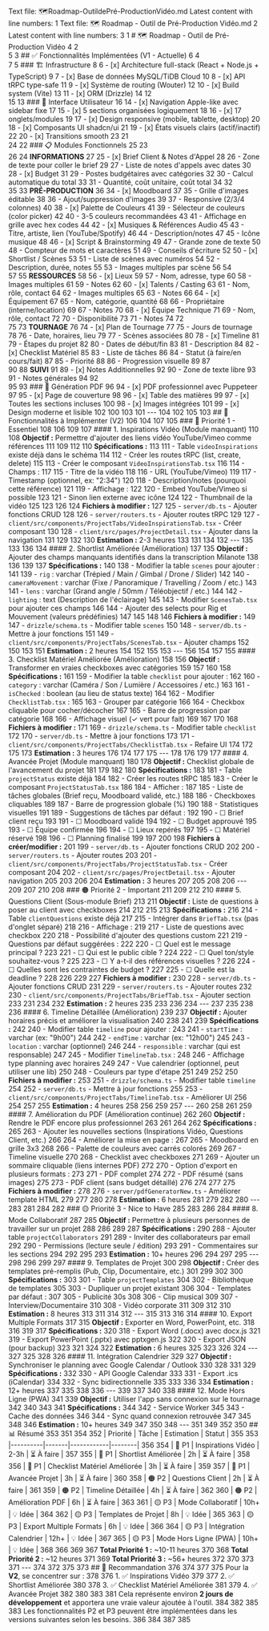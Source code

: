 Text file: 🗺️Roadmap-OutildePré-ProductionVidéo.md
Latest content with line numbers:
1	Text file: 🗺️ Roadmap - Outil de Pré-Production Vidéo.md
2	Latest content with line numbers:
3	1	# 🗺️ Roadmap - Outil de Pré-Production Vidéo
4	2	
5	3	## ✅ Fonctionnalités Implémentées (V1 - Actuelle)
6	4	
7	5	### 🏗️ Infrastructure
8	6	- [x] Architecture full-stack (React + Node.js + TypeScript)
9	7	- [x] Base de données MySQL/TiDB Cloud
10	8	- [x] API tRPC type-safe
11	9	- [x] Système de routing (Wouter)
12	10	- [x] Build system (Vite)
13	11	- [x] ORM (Drizzle)
14	12	
15	13	### 🎨 Interface Utilisateur
16	14	- [x] Navigation Apple-like avec sidebar fixe
17	15	- [x] 5 sections organisées logiquement
18	16	- [x] 17 onglets/modules
19	17	- [x] Design responsive (mobile, tablette, desktop)
20	18	- [x] Composants UI shadcn/ui
21	19	- [x] États visuels clairs (actif/inactif)
22	20	- [x] Transitions smooth
23	21	
24	22	### 📋 Modules Fonctionnels
25	23	
26	24	**INFORMATIONS**
27	25	- [x] Brief Client & Notes d'Appel
28	26	  - Zone de texte pour coller le brief
29	27	  - Liste de notes d'appels avec dates
30	28	- [x] Budget
31	29	  - Postes budgétaires avec catégories
32	30	  - Calcul automatique du total
33	31	  - Quantité, coût unitaire, coût total
34	32	
35	33	**PRÉ-PRODUCTION**
36	34	- [x] Moodboard
37	35	  - Grille d'images éditable
38	36	  - Ajout/suppression d'images
39	37	  - Responsive (2/3/4 colonnes)
40	38	- [x] Palette de Couleurs
41	39	  - Sélecteur de couleurs (color picker)
42	40	  - 3-5 couleurs recommandées
43	41	  - Affichage en grille avec hex codes
44	42	- [x] Musiques & Références Audio
45	43	  - Titre, artiste, lien (YouTube/Spotify)
46	44	  - Description/notes
47	45	  - Icône musique
48	46	- [x] Script & Brainstorming
49	47	  - Grande zone de texte
50	48	  - Compteur de mots et caractères
51	49	  - Conseils d'écriture
52	50	- [x] Shortlist / Scènes
53	51	  - Liste de scènes avec numéros
54	52	  - Description, durée, notes
55	53	  - Images multiples par scène
56	54	
57	55	**RESSOURCES**
58	56	- [x] Lieux
59	57	  - Nom, adresse, type
60	58	  - Images multiples
61	59	  - Notes
62	60	- [x] Talents / Casting
63	61	  - Nom, rôle, contact
64	62	  - Images multiples
65	63	  - Notes
66	64	- [x] Équipement
67	65	  - Nom, catégorie, quantité
68	66	  - Propriétaire (interne/location)
69	67	  - Notes
70	68	- [x] Équipe Technique
71	69	  - Nom, rôle, contact
72	70	  - Disponibilité
73	71	  - Notes
74	72	
75	73	**TOURNAGE**
76	74	- [x] Plan de Tournage
77	75	  - Jours de tournage
78	76	  - Date, horaires, lieu
79	77	  - Scènes associées
80	78	- [x] Timeline
81	79	  - Étapes du projet
82	80	  - Dates de début/fin
83	81	  - Description
84	82	- [x] Checklist Matériel
85	83	  - Liste de tâches
86	84	  - Statut (à faire/en cours/fait)
87	85	  - Priorité
88	86	  - Progression visuelle
89	87	
90	88	**SUIVI**
91	89	- [x] Notes Additionnelles
92	90	  - Zone de texte libre
93	91	  - Notes générales
94	92	
95	93	### 📄 Génération PDF
96	94	- [x] PDF professionnel avec Puppeteer
97	95	- [x] Page de couverture
98	96	- [x] Table des matières
99	97	- [x] Toutes les sections incluses
100	98	- [x] Images intégrées
101	99	- [x] Design moderne et lisible
102	100	
103	101	---
104	102	
105	103	## 🚧 Fonctionnalités à Implémenter (V2)
106	104	
107	105	### 🔴 Priorité 1 - Essentiel
108	106	
109	107	#### 1. Inspirations Vidéo (Module manquant)
110	108	**Objectif :** Permettre d'ajouter des liens vidéo YouTube/Vimeo comme références
111	109	
112	110	**Spécifications :**
113	111	- Table `videoInspirations` existe déjà dans le schéma
114	112	- Créer les routes tRPC (list, create, delete)
115	113	- Créer le composant `VideoInspirationsTab.tsx`
116	114	- Champs :
117	115	  - Titre de la vidéo
118	116	  - URL (YouTube/Vimeo)
119	117	  - Timestamp (optionnel, ex: "2:34")
120	118	  - Description/notes (pourquoi cette référence)
121	119	- Affichage :
122	120	  - Embed YouTube/Vimeo si possible
123	121	  - Sinon lien externe avec icône
124	122	  - Thumbnail de la vidéo
125	123	
126	124	**Fichiers à modifier :**
127	125	- `server/db.ts` - Ajouter fonctions CRUD
128	126	- `server/routers.ts` - Ajouter routes tRPC
129	127	- `client/src/components/ProjectTabs/VideoInspirationsTab.tsx` - Créer composant
130	128	- `client/src/pages/ProjectDetail.tsx` - Ajouter dans la navigation
131	129	
132	130	**Estimation :** 2-3 heures
133	131	
134	132	---
135	133	
136	134	#### 2. Shortlist Améliorée (Amélioration)
137	135	**Objectif :** Ajouter des champs manquants identifiés dans la transcription Milanote
138	136	
139	137	**Spécifications :**
140	138	- Modifier la table `scenes` pour ajouter :
141	139	  - `rig` : varchar (Trépied / Main / Gimbal / Drone / Slider)
142	140	  - `cameraMovement` : varchar (Fixe / Panoramique / Travelling / Zoom / etc.)
143	141	  - `lens` : varchar (Grand angle / 50mm / Téléobjectif / etc.)
144	142	  - `lighting` : text (Description de l'éclairage)
145	143	- Modifier `ScenesTab.tsx` pour ajouter ces champs
146	144	- Ajouter des selects pour Rig et Mouvement (valeurs prédéfinies)
147	145	
148	146	**Fichiers à modifier :**
149	147	- `drizzle/schema.ts` - Modifier table `scenes`
150	148	- `server/db.ts` - Mettre à jour fonctions
151	149	- `client/src/components/ProjectTabs/ScenesTab.tsx` - Ajouter champs
152	150	
153	151	**Estimation :** 2 heures
154	152	
155	153	---
156	154	
157	155	#### 3. Checklist Matériel Améliorée (Amélioration)
158	156	**Objectif :** Transformer en vraies checkboxes avec catégories
159	157	
160	158	**Spécifications :**
161	159	- Modifier la table `checklist` pour ajouter :
162	160	  - `category` : varchar (Caméra / Son / Lumière / Accessoires / etc.)
163	161	  - `isChecked` : boolean (au lieu de status texte)
164	162	- Modifier `ChecklistTab.tsx` :
165	163	  - Grouper par catégorie
166	164	  - Checkbox cliquable pour cocher/décocher
167	165	  - Barre de progression par catégorie
168	166	  - Affichage visuel (✓ vert pour fait)
169	167	
170	168	**Fichiers à modifier :**
171	169	- `drizzle/schema.ts` - Modifier table `checklist`
172	170	- `server/db.ts` - Mettre à jour fonctions
173	171	- `client/src/components/ProjectTabs/ChecklistTab.tsx` - Refaire UI
174	172	
175	173	**Estimation :** 3 heures
176	174	
177	175	---
178	176	
179	177	#### 4. Avancée Projet (Module manquant)
180	178	**Objectif :** Checklist globale de l'avancement du projet
181	179	
182	180	**Spécifications :**
183	181	- Table `projectStatus` existe déjà
184	182	- Créer les routes tRPC
185	183	- Créer le composant `ProjectStatusTab.tsx`
186	184	- Afficher :
187	185	  - Liste de tâches globales (Brief reçu, Moodboard validé, etc.)
188	186	  - Checkboxes cliquables
189	187	  - Barre de progression globale (%)
190	188	  - Statistiques visuelles
191	189	- Suggestions de tâches par défaut :
192	190	  - ☐ Brief client reçu
193	191	  - ☐ Moodboard validé
194	192	  - ☐ Budget approuvé
195	193	  - ☐ Équipe confirmée
196	194	  - ☐ Lieux repérés
197	195	  - ☐ Matériel réservé
198	196	  - ☐ Planning finalisé
199	197	
200	198	**Fichiers à créer/modifier :**
201	199	- `server/db.ts` - Ajouter fonctions CRUD
202	200	- `server/routers.ts` - Ajouter routes
203	201	- `client/src/components/ProjectTabs/ProjectStatusTab.tsx` - Créer composant
204	202	- `client/src/pages/ProjectDetail.tsx` - Ajouter navigation
205	203	
206	204	**Estimation :** 3 heures
207	205	
208	206	---
209	207	
210	208	### 🟠 Priorité 2 - Important
211	209	
212	210	#### 5. Questions Client (Sous-module Brief)
213	211	**Objectif :** Liste de questions à poser au client avec checkboxes
214	212	
215	213	**Spécifications :**
216	214	- Table `clientQuestions` existe déjà
217	215	- Intégrer dans `BriefTab.tsx` (pas d'onglet séparé)
218	216	- Affichage :
219	217	  - Liste de questions avec checkbox
220	218	  - Possibilité d'ajouter des questions custom
221	219	  - Questions par défaut suggérées :
222	220	    - ☐ Quel est le message principal ?
223	221	    - ☐ Qui est le public cible ?
224	222	    - ☐ Quel ton/style souhaitez-vous ?
225	223	    - ☐ Y a-t-il des références visuelles ?
226	224	    - ☐ Quelles sont les contraintes de budget ?
227	225	    - ☐ Quelle est la deadline ?
228	226	
229	227	**Fichiers à modifier :**
230	228	- `server/db.ts` - Ajouter fonctions CRUD
231	229	- `server/routers.ts` - Ajouter routes
232	230	- `client/src/components/ProjectTabs/BriefTab.tsx` - Ajouter section
233	231	
234	232	**Estimation :** 2 heures
235	233	
236	234	---
237	235	
238	236	#### 6. Timeline Détaillée (Amélioration)
239	237	**Objectif :** Ajouter horaires précis et améliorer la visualisation
240	238	
241	239	**Spécifications :**
242	240	- Modifier table `timeline` pour ajouter :
243	241	  - `startTime` : varchar (ex: "9h00")
244	242	  - `endTime` : varchar (ex: "12h00")
245	243	  - `location` : varchar (optionnel)
246	244	  - `responsible` : varchar (qui est responsable)
247	245	- Modifier `TimelineTab.tsx` :
248	246	  - Affichage type planning avec horaires
249	247	  - Vue calendrier (optionnel, peut utiliser une lib)
250	248	  - Couleurs par type d'étape
251	249	
252	250	**Fichiers à modifier :**
253	251	- `drizzle/schema.ts` - Modifier table `timeline`
254	252	- `server/db.ts` - Mettre à jour fonctions
255	253	- `client/src/components/ProjectTabs/TimelineTab.tsx` - Améliorer UI
256	254	
257	255	**Estimation :** 4 heures
258	256	
259	257	---
260	258	
261	259	#### 7. Amélioration du PDF (Amélioration continue)
262	260	**Objectif :** Rendre le PDF encore plus professionnel
263	261	
264	262	**Spécifications :**
265	263	- Ajouter les nouvelles sections (Inspirations Vidéo, Questions Client, etc.)
266	264	- Améliorer la mise en page :
267	265	  - Moodboard en grille 3x3
268	266	  - Palette de couleurs avec carrés colorés
269	267	  - Timeline visuelle
270	268	  - Checklist avec checkboxes
271	269	- Ajouter un sommaire cliquable (liens internes PDF)
272	270	- Option d'export en plusieurs formats :
273	271	  - PDF complet
274	272	  - PDF résumé (sans images)
275	273	  - PDF client (sans budget détaillé)
276	274	
277	275	**Fichiers à modifier :**
278	276	- `server/pdfGeneratorNew.ts` - Améliorer template HTML
279	277	
280	278	**Estimation :** 6 heures
281	279	
282	280	---
283	281	
284	282	### 🟡 Priorité 3 - Nice to Have
285	283	
286	284	#### 8. Mode Collaboratif
287	285	**Objectif :** Permettre à plusieurs personnes de travailler sur un projet
288	286	
289	287	**Spécifications :**
290	288	- Ajouter table `projectCollaborators`
291	289	- Inviter des collaborateurs par email
292	290	- Permissions (lecture seule / édition)
293	291	- Commentaires sur les sections
294	292	
295	293	**Estimation :** 10+ heures
296	294	
297	295	---
298	296	
299	297	#### 9. Templates de Projet
300	298	**Objectif :** Créer des templates pré-remplis (Pub, Clip, Documentaire, etc.)
301	299	
302	300	**Spécifications :**
303	301	- Table `projectTemplates`
304	302	- Bibliothèque de templates
305	303	- Dupliquer un projet existant
306	304	- Templates par défaut :
307	305	  - Publicité 30s
308	306	  - Clip musical
309	307	  - Interview/Documentaire
310	308	  - Vidéo corporate
311	309	
312	310	**Estimation :** 8 heures
313	311	
314	312	---
315	313	
316	314	#### 10. Export Multiple Formats
317	315	**Objectif :** Exporter en Word, PowerPoint, etc.
318	316	
319	317	**Spécifications :**
320	318	- Export Word (.docx) avec docx.js
321	319	- Export PowerPoint (.pptx) avec pptxgen.js
322	320	- Export JSON (pour backup)
323	321	
324	322	**Estimation :** 6 heures
325	323	
326	324	---
327	325	
328	326	#### 11. Intégration Calendrier
329	327	**Objectif :** Synchroniser le planning avec Google Calendar / Outlook
330	328	
331	329	**Spécifications :**
332	330	- API Google Calendar
333	331	- Export .ics (iCalendar)
334	332	- Sync bidirectionnelle
335	333	
336	334	**Estimation :** 12+ heures
337	335	
338	336	---
339	337	
340	338	#### 12. Mode Hors Ligne (PWA)
341	339	**Objectif :** Utiliser l'app sans connexion sur le tournage
342	340	
343	341	**Spécifications :**
344	342	- Service Worker
345	343	- Cache des données
346	344	- Sync quand connexion retrouvée
347	345	
348	346	**Estimation :** 10+ heures
349	347	
350	348	---
351	349	
352	350	## 📊 Résumé
353	351	
354	352	| Priorité | Tâche | Estimation | Statut |
355	353	|----------|-------|------------|--------|
356	354	| 🔴 P1 | Inspirations Vidéo | 2-3h | ⏳ À faire |
357	355	| 🔴 P1 | Shortlist Améliorée | 2h | ⏳ À faire |
358	356	| 🔴 P1 | Checklist Matériel Améliorée | 3h | ⏳ À faire |
359	357	| 🔴 P1 | Avancée Projet | 3h | ⏳ À faire |
360	358	| 🟠 P2 | Questions Client | 2h | ⏳ À faire |
361	359	| 🟠 P2 | Timeline Détaillée | 4h | ⏳ À faire |
362	360	| 🟠 P2 | Amélioration PDF | 6h | ⏳ À faire |
363	361	| 🟡 P3 | Mode Collaboratif | 10h+ | 💡 Idée |
364	362	| 🟡 P3 | Templates de Projet | 8h | 💡 Idée |
365	363	| 🟡 P3 | Export Multiple Formats | 6h | 💡 Idée |
366	364	| 🟡 P3 | Intégration Calendrier | 12h+ | 💡 Idée |
367	365	| 🟡 P3 | Mode Hors Ligne (PWA) | 10h+ | 💡 Idée |
368	366	
369	367	**Total Priorité 1 :** ~10-11 heures
370	368	**Total Priorité 2 :** ~12 heures
371	369	**Total Priorité 3 :** ~56+ heures
372	370	
373	371	---
374	372	
375	373	## 🎯 Recommandation
376	374	
377	375	Pour la **V2**, se concentrer sur :
378	376	1. ✅ Inspirations Vidéo
379	377	2. ✅ Shortlist Améliorée
380	378	3. ✅ Checklist Matériel Améliorée
381	379	4. ✅ Avancée Projet
382	380	
383	381	Cela représente environ **2 jours de développement** et apportera une vraie valeur ajoutée à l'outil.
384	382	
385	383	Les fonctionnalités P2 et P3 peuvent être implémentées dans les versions suivantes selon les besoins.
386	384	
387	385	